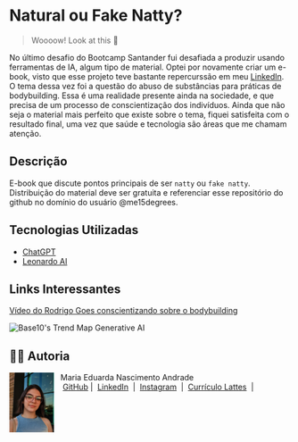 # Natural ou Fake Natty? 
> Woooow! Look at this 👀

No último desafio do Bootcamp Santander fui desafiada a produzir usando ferramentas de IA, algum tipo de material. Optei por novamente criar um e-book, visto que esse projeto teve bastante repercurssão em meu [LinkedIn](https://www.linkedin.com/in/maria-eduarda-nascimento-andrade/).
O tema dessa vez foi a questão do abuso de substâncias para práticas de bodybuilding. Essa é uma realidade presente ainda na sociedade, e que precisa de um processo de conscientização dos indivíduos.
Ainda que não seja o material mais perfeito que existe sobre o tema, fiquei satisfeita com o resultado final, uma vez que saúde e tecnologia são áreas que me chamam atenção.

## Descrição
E-book que discute pontos principais de ser `natty` ou `fake natty`. Distribuição do material deve ser gratuita e referenciar esse repositório do github no domínio do usuário @me15degrees.

## Tecnologias Utilizadas
- [ChatGPT](https://chat.openai.com/)
- [Leonardo AI](https://leonardo.ai/)

## Links Interessantes
[Vídeo do Rodrigo Goes conscientizando sobre o bodybuilding](https://www.youtube.com/watch?v=Bh6sSlLHcHs&ab_channel=RodrigoG%C3%B3es)

![Base10's Trend Map Generative AI](https://github.com/digitalinnovationone/lab-natty-or-not/assets/730492/f4df26e8-f8f7-4419-8252-c69d73ea930c)


## 👨‍💻 Autoria

<p>
    <img 
      align=left 
      margin=10 
      width=80 
      src="assets/profile3.jpg"
    />
    <p>&nbsp&nbsp&nbspMaria Eduarda Nascimento Andrade<br>
    &nbsp&nbsp&nbsp
    <a href="https://github.com/me15degrees">
    GitHub</a>&nbsp;|&nbsp;
    <a href="https://www.linkedin.com/in/maria-eduarda-nascimento-andrade/">LinkedIn</a>
&nbsp;|&nbsp;
    <a href="https://www.instagram.com/me15degrees/">
    Instagram</a>
&nbsp;|&nbsp;
    <a href="http://lattes.cnpq.br/3152644388678173">
    Currículo Lattes</a>
&nbsp;|&nbsp;</p></p>

</p>
<br/><br/>
<p>
